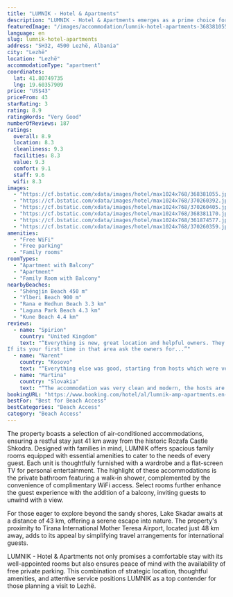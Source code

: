```yaml
---
title: "LUMNIK - Hotel & Apartments"
description: "LUMNIK - Hotel & Apartments emerges as a prime choice for travelers seeking both comfort and convenience in the heart of Lezhë."
featuredImage: "/images/accommodation/lumnik-hotel-apartments-368381055.jpg"
language: en
slug: lumnik-hotel-apartments
address: "SH32, 4500 Lezhë, Albania"
city: "Lezhë"
location: "Lezhë"
accommodationType: "apartment"
coordinates:
  lat: 41.80749735
  lng: 19.60357909
price: "US$43"
priceFrom: 43
starRating: 3
rating: 8.9
ratingWords: "Very Good"
numberOfReviews: 187
ratings:
  overall: 8.9
  location: 8.3
  cleanliness: 9.3
  facilities: 8.3
  value: 9.3
  comfort: 9.1
  staff: 9.6
  wifi: 8.3
images:
  - "https://cf.bstatic.com/xdata/images/hotel/max1024x768/368381055.jpg?k=d2103db947cb8643faecff05dea507352cc29dda61061277e8e2513853e42224&o=&hp=1"
  - "https://cf.bstatic.com/xdata/images/hotel/max1024x768/370260392.jpg?k=28e119364de9469b314f8c7f646be2e459954e5e9898ee2a3ba95f80b2dc8080&o=&hp=1"
  - "https://cf.bstatic.com/xdata/images/hotel/max1024x768/370260405.jpg?k=fc066445f9f27fc24f2d7e52e675998f5cf9b203b31061d8a0672030c7a7b70e&o=&hp=1"
  - "https://cf.bstatic.com/xdata/images/hotel/max1024x768/368381170.jpg?k=f4ba576cae5d95699b51d36b7d7ce632c8e5c8697f93e746dccbd4bbdd17f554&o=&hp=1"
  - "https://cf.bstatic.com/xdata/images/hotel/max1024x768/361874577.jpg?k=31e9c41c1f91cab8d9a6862997b0fa34a8b685e8be8b31f633f7b8562cb56032&o=&hp=1"
  - "https://cf.bstatic.com/xdata/images/hotel/max1024x768/370260359.jpg?k=0590d895bd0d18c2c15b943ec07e8b5f54291c316ccc181ddfdf1dc1b169b24e&o=&hp=1"
amenities:
  - "Free WiFi"
  - "Free parking"
  - "Family rooms"
roomTypes:
  - "Apartment with Balcony"
  - "Apartment"
  - "Family Room with Balcony"
nearbyBeaches:
  - "Shëngjin Beach 450 m"
  - "Ylberi Beach 900 m"
  - "Rana e Hedhun Beach 3.3 km"
  - "Laguna Park Beach 4.3 km"
  - "Kune Beach 4.4 km"
reviews:
  - name: "Spirion"
    country: "United Kingdom"
    text: "“Everything is new, great location and helpful owners. They changed our room after we made a booking mistake and agreed to lower the price of the new room (as it was a more expensive option).
If its your first time in that area ask the owners for...”"
  - name: "Narent"
    country: "Kosovo"
    text: "“Everything else was good, starting from hosts which were very friendly and they were trying to help with Everything we asked for.”"
  - name: "Martina"
    country: "Slovakia"
    text: "“The accommodation was very clean and modern, the hosts are very lovely people :) We enjoyed our short stay.”"
bookingURL: "https://www.booking.com/hotel/al/lumnik-amp-apartments.en-gb.html?aid=8035640"
bestFor: "Best for Beach Access"
bestCategories: "Beach Access"
category: "Beach Access"
---
```


The property boasts a selection of air-conditioned accommodations, ensuring a restful stay just 41 km away from the historic Rozafa Castle Shkodra. Designed with families in mind, LUMNIK offers spacious family rooms equipped with essential amenities to cater to the needs of every guest. Each unit is thoughtfully furnished with a wardrobe and a flat-screen TV for personal entertainment. The highlight of these accommodations is the private bathroom featuring a walk-in shower, complemented by the convenience of complimentary WiFi access. Select rooms further enhance the guest experience with the addition of a balcony, inviting guests to unwind with a view.

For those eager to explore beyond the sandy shores, Lake Skadar awaits at a distance of 43 km, offering a serene escape into nature. The property's proximity to Tirana International Mother Teresa Airport, located just 48 km away, adds to its appeal by simplifying travel arrangements for international guests.

LUMNIK - Hotel & Apartments not only promises a comfortable stay with its well-appointed rooms but also ensures peace of mind with the availability of free private parking. This combination of strategic location, thoughtful amenities, and attentive service positions LUMNIK as a top contender for those planning a visit to Lezhë.